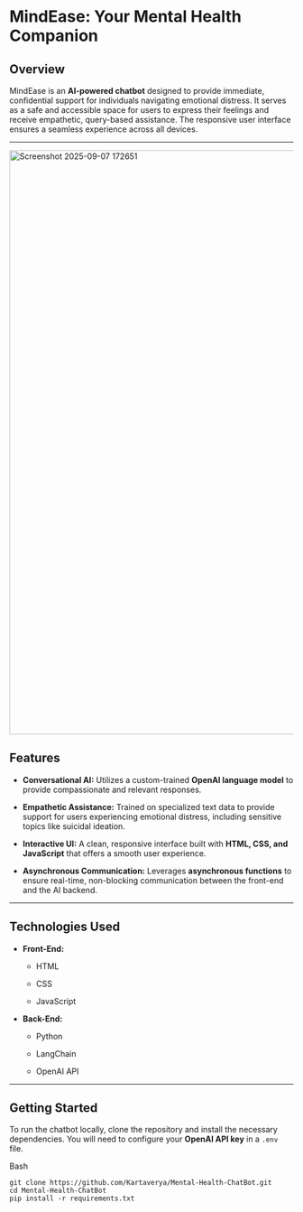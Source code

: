 

MindEase: Your Mental Health Companion
======================================

Overview
--------

MindEase is an **AI-powered chatbot** designed to provide immediate, confidential support for individuals navigating emotional distress. It serves as a safe and accessible space for users to express their feelings and receive empathetic, query-based assistance. The responsive user interface ensures a seamless experience across all devices.

* * * * *

<img width="1909" height="1035" alt="Screenshot 2025-09-07 172651" src="https://github.com/user-attachments/assets/5cf97a62-71ba-4cd7-add5-26a0325abbc1" />


Features
--------

-   **Conversational AI:** Utilizes a custom-trained **OpenAI language model** to provide compassionate and relevant responses.

-   **Empathetic Assistance:** Trained on specialized text data to provide support for users experiencing emotional distress, including sensitive topics like suicidal ideation.

-   **Interactive UI:** A clean, responsive interface built with **HTML, CSS, and JavaScript** that offers a smooth user experience.

-   **Asynchronous Communication:** Leverages **asynchronous functions** to ensure real-time, non-blocking communication between the front-end and the AI backend.

* * * * *

Technologies Used
-----------------

-   **Front-End:**

    -   HTML

    -   CSS

    -   JavaScript

-   **Back-End:**

    -   Python

    -   LangChain

    -   OpenAI API

* * * * *

Getting Started
---------------

To run the chatbot locally, clone the repository and install the necessary dependencies. You will need to configure your **OpenAI API key** in a `.env` file.

Bash

```
git clone https://github.com/Kartaverya/Mental-Health-ChatBot.git
cd Mental-Health-ChatBot
pip install -r requirements.txt
```
